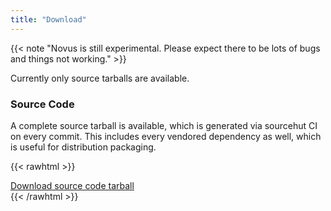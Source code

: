 ```yaml
---
title: "Download"
---
```


{{< note "Novus is still experimental. Please expect there to be lots of bugs and things not working." >}}

Currently only source tarballs are available.

### Source Code

A complete source tarball is available, which is generated via sourcehut CI on every commit. This includes every vendored dependency as well, which is useful for distribution packaging.

{{< rawhtml >}}
<div class="buttons">
<a class="blurb-button" href="https://xiv.zone/distrib/novus/git/novus-source.tar.gz" download>Download source code tarball</a>
</div>
{{< /rawhtml >}}
